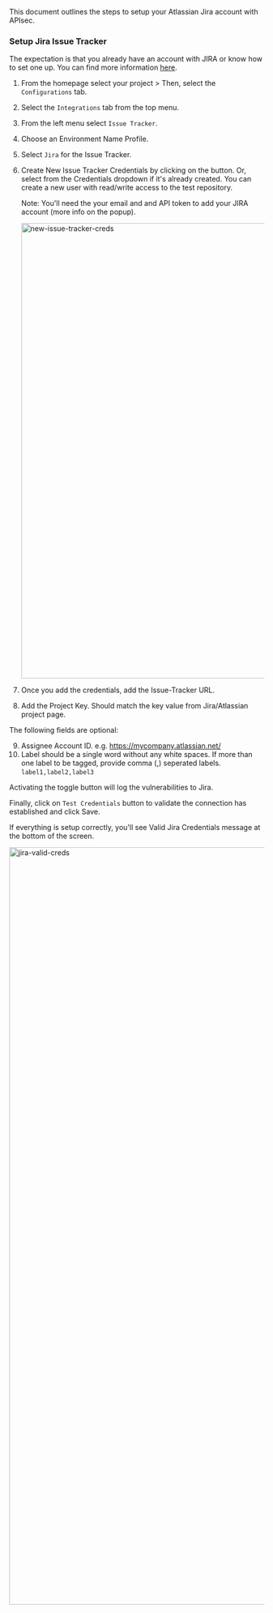 This document outlines the steps to setup your Atlassian Jira account with APIsec.  

### **Setup Jira Issue Tracker**

The expectation is that you already have an account with JIRA or know how to set one up.  You can find more information <a href="https://confluence.atlassian.com/jirakb/how-to-find-your-site-url-to-set-up-the-jira-data-center-and-server-mobile-app-954244798.html">here</a>.

1. From the homepage select your project > Then, select the `Configurations` tab.
2. Select the `Integrations` tab from the top menu.
3. From the left menu select `Issue Tracker`.
4. Choose an Environment Name Profile.
5. Select `Jira` for the Issue Tracker.
6. Create New Issue Tracker Credentials by clicking on the button.  Or, select from the Credentials dropdown if it's already created. You can create a new user with read/write access to the test repository.

   Note: You'll need the your email and and API token to add your JIRA account (more info on the popup).
   
   <img width="899" alt="new-issue-tracker-creds" src="https://user-images.githubusercontent.com/109250250/180610153-417e57b0-ddc7-4ff2-92a7-87e4242362a8.png">
   

7. Once you add the credentials, add the Issue-Tracker URL.
8. Add the Project Key.  Should match the key value from Jira/Atlassian project page.

The following fields are optional:

9. Assignee Account ID. e.g. https://mycompany.atlassian.net/
10. Label should be a single word without any white spaces. If more than one label to be tagged, provide comma (,) seperated labels.
   `label1,label2,label3`

Activating the toggle button will log the vulnerabilities to Jira.

Finally, click on `Test Credentials` button to validate the connection has established and click Save.

If everything is setup correctly, you'll see Valid Jira Credentials message at the bottom of the screen.

<img width="1495" alt="jira-valid-creds" src="https://user-images.githubusercontent.com/109250250/180609364-42943462-c306-4257-888b-447bc7998667.png">


